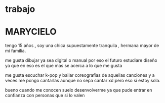 # trabajo
<head>
  <title>
    MARYCIELO RUBI ESPINOZA VEGA
    </title>
  </head>
  <body>
    <h1>MARYCIELO</h1>
    <p>tengo 15 años , soy una chica supuestamente tranquila , hermana mayor de mi familia.</p>
    <p>me gusta dibujar ya sea digital o manual por eso el futuro estudiare diseño ya que en eso es el que mas se acerca a lo que me gusta</p>
    <p>me gusta escuchar k-pop y bailar coreografias de aquellas canciones y a veces me pongo cantarlas aunque no sepa cantar xd pero eso si  estoy sola.</p>
    <p>bueno cuando me conocen suelo desenvolverme ya que pude entrar en confianza con personas que si lo valen </p>
  </body>
</html>
